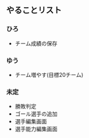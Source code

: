## やることリスト

### ひろ
- チーム成績の保存

### ゆう
- チーム増やす(目標20チーム)

### 未定
- 勝敗判定
- ゴール選手の追加
- 選手編集画面
- 選手能力編集画面
